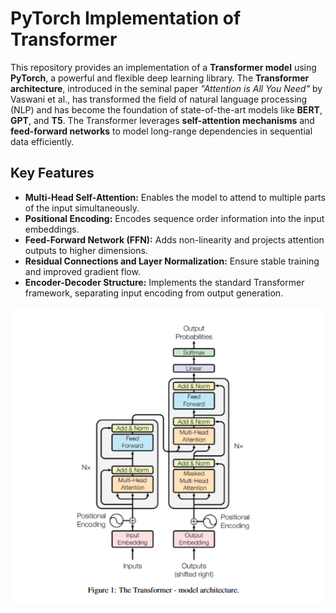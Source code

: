 # PyTorch Implementation of Transformer

This repository provides an implementation of a **Transformer model** using **PyTorch**, a powerful and flexible deep learning library. The **Transformer architecture**, introduced in the seminal paper *"Attention is All You Need"* by Vaswani et al., has transformed the field of natural language processing (NLP) and has become the foundation of state-of-the-art models like **BERT**, **GPT**, and **T5**. The Transformer leverages **self-attention mechanisms** and **feed-forward networks** to model long-range dependencies in sequential data efficiently.

## Key Features
- **Multi-Head Self-Attention:** Enables the model to attend to multiple parts of the input simultaneously.
- **Positional Encoding:** Encodes sequence order information into the input embeddings.
- **Feed-Forward Network (FFN):** Adds non-linearity and projects attention outputs to higher dimensions.
- **Residual Connections and Layer Normalization:** Ensure stable training and improved gradient flow.
- **Encoder-Decoder Structure:** Implements the standard Transformer framework, separating input encoding from output generation.

![Transformer](https://github.com/abdussahid26/Transformer-Architecture-from-Scratch-with-PyTorch/blob/ee8e2acd47dd7b8fc49d77c55f5012ce77f43c6c/Images/Transformer.png)

